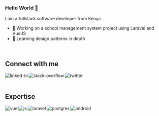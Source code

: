 ### Hello World 👋
I am a fullstack software developer from Kenya
- 🔭 Working on a school management system project using Laravel and VueJS
- 🌱 Learning design patterns in depth
<br>

## Connect with me

[<img align="left" alt="linked-in" src="https://img.shields.io/badge/linkedin-%230077B5.svg?&style=for-the-badge&logo=linkedin&logoColor=white" />](https://www.linkedin.com/in/silas-seje/)



[<img align="left" alt="stack-overflow" src="https://img.shields.io/badge/stack%20overflow-FE7A16?logo=stack-overflow&logoColor=white&style=for-the-badge" />](https://stackoverflow.com/users/15876920/sejesila)


[<img align="left" alt="twitter" src="https://img.shields.io/badge/twitter-%231DA1F2.svg?&style=for-the-badge&logo=twitter&logoColor=white" />](https://twitter.com/seje_silas)
<br>
<br>
## Expertise
<img align="left" alt="vue" src="https://img.shields.io/badge/vue.js-%2315100E.svg?&style=for-the-badge&logo=vue.js&logoColor=green" />
<img align="left" alt="js" src="https://img.shields.io/badge/javascript-%2315100E.svg?&style=for-the-badge&logo=javascript&logoColor=yellow" />
<img align="left" alt="laravel" src="https://img.shields.io/badge/laravel-%2315100E.svg?&style=for-the-badge&logo=laravel&logoColor=red" />
<img align="left" alt="postgres" src="https://img.shields.io/badge/postgres-%23316192.svg?&style=for-the-badge&logo=postgresql&logoColor=white" />
<img align="left" alt="android" src="https://img.shields.io/badge/Android-3DDC84?logo=android&logoColor=white&style=for-the-badge" />

<br>
<br>

